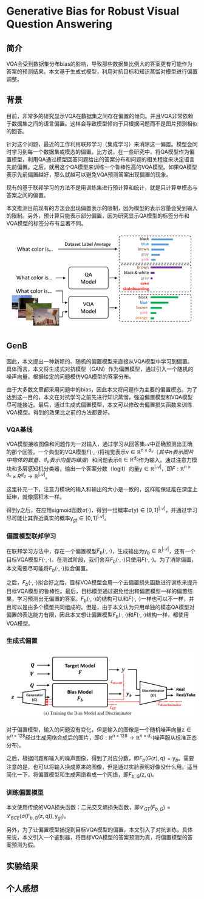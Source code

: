 # Generative Bias for Robust Visual Question Answering

## 简介

VQA会受到数据集分布bias的影响，导致那些数据集比例大的答案更有可能作为答案的预测结果。本文基于生成式模型，利用对抗目标和知识蒸馏对模型进行偏置调整。

## 背景

目前，非常多的研究显示VQA在数据集之间存在偏置的倾向。并且VQA非常依赖于数据集之间的语言偏置。这样会导致模型倾向于只根据问题而不是图片预测相似的回答。

针对这个问题，最近的工作利用联邦学习（集成学习）来消除这一偏置。模型会同时学习到每一个数据集或模态的偏置。比方说，在一些研究中，将QA模型作为偏置模型，利用QA通过模型回答问题给出的答案分布和问题的相关程度来决定语言先前偏置。之后，就用这个QA模型来训练一个鲁棒性高的VQA模型。如果QA模型表示先前偏置越好，那么就越可以避免VQA预测答案出现偏置的现象。

现有的基于联邦学习的方法不是用训练集进行预计算和统计，就是只计算单模态与答案之间的偏置。

本文推测目前现有的方法会出现偏置表示的限制，因为模型的表示容量会受到输入的限制。另外，预计算只能表示部分偏置，因为研究显示QA模型的标签分布和VQA模型的标签分布有显著不同。

![Fig1](./fig/VQA%20bias.png)

## GenB

因此，本文提出一种新颖的、随机的偏置模型来直接从VQA模型中学习到偏置。具体而言，本文将生成式对抗模型（GAN）作为偏置模型，通过引入一个随机的噪声向量，根据给定的问题模仿VQA模型的答案分布。

由于大多数文章都采用问题中的bias，因此本文将问题作为主要的偏置模态。为了达到这一目的，本文在对抗学习之前先进行知识蒸馏，强迫偏置模型和VQA模型尽可能接近。最后，通过生成式偏置模型，本文可以修改去偏置损失函数来训练VQA模型。得到的效果比之前的方法都要好。

### VQA基线

VQA模型接收图像和问题作为一对输入，通过学习从回答集$\mathcal{A}$中正确预测出正确的那个回答。一个典型的VQA模型$F(\cdot,\cdot)$将视觉表示$\mathbf{\text{v}} \in \mathbb{R}^{n\times d_v}$（*其中$n$表示图片中物体的数量、$d_v$表示向量的维度*）和问题表示$\mathbf{\text{q}} \in \mathbb{R}^{d_q}$作为输入。通过注意力模块和多层感知机分类器，输出一个答案分数（logit）向量$\mathbf{\text{y}} \in \mathbb{R}^{\left | \mathcal{A}\right |}$，即$F: \mathbb{R}^{n\times d_v}\times R^{d_q} \rightarrow \mathbb{R}^{\left | \mathcal{A}\right |}$。

这里补充一下，注意力模块的输入和输出的大小是一致的，这样能保证能在深度上延申，就像搭积木一样。

得到$\mathbf{\text{y}}$之后，在应用sigmoid函数$\sigma(\cdot)$，得到一组概率$\sigma(\mathbf{\text{y}}) \in [0, 1]^{\left | \mathcal{A}\right |}$，并通过学习尽可能让其靠近真实的概率$\mathbf{\text{y}}_{gt} \in [0, 1]^{\left | \mathcal{A}\right |}$。

### 偏置模型联邦学习

在联邦学习方法中，存在一个偏置模型$F_b(\cdot, \cdot)$，生成输出为$\mathbf{\text{y}}_b \in \mathbb{R}^{\left | \mathcal{A}\right |}$，还有一个目标VQA模型$F(\cdot, \cdot)$。在测试阶段，我们舍弃$F_b(\cdot, \cdot)$只使用$F(\cdot, \cdot)$。为了消除偏置，本文需要尽可能将$F_b(\cdot, \cdot)$拟合偏置。

之后，$F_b(\cdot, \cdot)$拟合好之后，目标VQA模型会用一个去偏置损失函数进行训练来提升目标VQA模型的鲁棒性。最后，目标模型通过避免给出和偏置模型一样的偏置结果，学习预测出无偏置的答案。$F_b(\cdot, \cdot)$的结构可以和$F(\cdot, \cdot)$一样也可以不一样，并且可以是由多个模型共同组成的。但是，由于本文认为只用单独的模态QA模型对偏置的表达能力有限，因此本文想让偏置模型$F_b(\cdot, \cdot)$和$F(\cdot, \cdot)$结构一样，都使用VQA模型。

### 生成式偏置

![Fig2](./fig/GenB%20train%20bias%20model%20and%20discriminator.png)

对于偏置模型，输入的问题没有变化，但是输入的图像是一个随机噪声向量$\mathbf{\text{z}} \in \mathbb{R}^{n \times 128}$经过生成网络合成后的图片，即$G: \mathbb{R}^{n\times 128} \rightarrow \mathbb{R}^{n\times d_v}$(噪声服从标准正态分布)。

之后，根据问题和输入的噪声图像，得到了对应分数，即$F_b(G(\mathbf{\text{z}}), \mathbf{\text{q}}) = \mathbf{\text{y}}_b$。需要注意的是，也可以将输入换成原来的图像，但是通过实验表明好像没什么用。适当简化一下，将偏置模型和生成网络看成一个网络，即$F_{b,G}(\mathbf{\text{z}}, \mathbf{\text{q}})$。

### 训练偏置模型

本文使用传统的VQA损失函数：二元交叉熵损失函数，即$\mathcal{L}_{GT}(F_{b, G}) = \mathcal{L}_{BCE}(\sigma(F_{b, G}(\mathbf{\text{z}}, \mathbf{\text{q}})), \mathbf{\text{y}}_{gt})$。

另外，为了让偏置模型捕捉到目标VQA模型的偏置，本文引入了对抗训练。具体来说，本文引入一个鉴别器，将目标VQA模型的答案预测为真，将偏置模型的答案预测为假。

## 实验结果

## 个人感想
